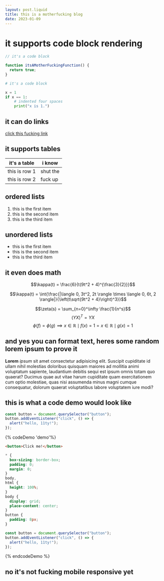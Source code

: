 ```yaml
---
layout: post.liquid
title: this is a motherfucking blog
date: 2023-01-09
---
```


# it supports code block rendering

```js
// it's a code block

function itsAMotherFuckingFunction() {
  return true;
}
```

```py
# it's a code block

x = 1
if x == 1:
    # indented four spaces
    print("x is 1.")
```

## it can do links

[click this fucking link](https://jason-wong.me)

## it supports tables

| it's a table  | i know   |
| ------------- | -------- |
| this is row 1 | shut the |
| this is row 2 | fuck up  |

## ordered lists

1. this is the first item
2. this is the second item
3. this is the third item

## unordered lists

- this is the first item
- this is the second item
- this is the third item

## it even does math

$$\kappa(t) = \frac{6}{t(9t^2 + 4)^{\frac{3}{2}}}$$

$$\kappa(t) = \int{\frac{|\langle 0, 3t^2, 2t \rangle \times \langle 0, 6t, 2 \rangle|}{\left(t\sqrt{9t^2 + 4}\right)^3}}$$

$$\zeta(s) = \sum_{n=0}^\infty \frac{1}{n^s}$$
$$(YX)^T = YX$$
$$\phi(f) = \phi(g) \implies { x \in \mathbb{R} \mid f(x) = 1 } = { x \in \mathbb{R} \mid g(x) = 1 }$$

## and yes you can format text, heres some random lorem ipsum to prove it

**Lorem** _ipsum_ sit amet consectetur adipisicing elit. Suscipit cupiditate id ullam nihil molestias doloribus quisquam maiores ad mollitia animi voluptatum sapiente, laudantium debitis sequi est ipsum omnis totam quo quaerat? Ducimus quae aut vitae harum cupiditate quam exercitationem cum optio molestiae, quas nisi assumenda minus magni cumque consequatur, dolorum quaerat voluptatibus labore voluptatem iure modi?

## this is what a code demo would look like

```js
const button = document.querySelector("button");
button.addEventListener("click", () => {
  alert("hello, 11ty!");
});
```

<div class="h-80">
  {% codeDemo 'demo'%}
  
  ```html
  <button>Click me!</button>
  ```
  
  ```css
  * {
    box-sizing: border-box;
    padding: 0;
    margin: 0;
  }
  body,
  html {
    height: 100%;
  }
  body {
    display: grid;
    place-content: center;
  }
  button {
    padding: 8px;
  }
  ```
  
  ```js
  const button = document.querySelector("button");
  button.addEventListener("click", () => {
    alert("hello, 11ty!");
  });
  ```
  
  {% endcodeDemo %}
</div>

## no it's not fucking mobile responsive yet
